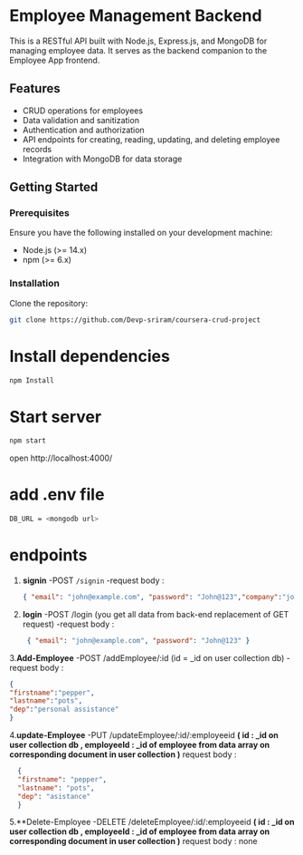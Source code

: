 # Employee Management Backend

This is a RESTful API built with Node.js, Express.js, and MongoDB for managing employee data. It serves as the backend companion to the Employee App frontend.

## Features

- CRUD operations for employees
- Data validation and sanitization
- Authentication and authorization
- API endpoints for creating, reading, updating, and deleting employee records
- Integration with MongoDB for data storage

## Getting Started

### Prerequisites

Ensure you have the following installed on your development machine:

- Node.js (>= 14.x)
- npm (>= 6.x)

### Installation

Clone the repository:

```bash
git clone https://github.com/Devp-sriram/coursera-crud-project
```

# Install dependencies 

```bash
npm Install
```

# Start server

```bash
npm start
```

open http://localhost:4000/


# add .env file

```bash
DB_URL = <mongodb url>
```

# endpoints


1. **signin**
   -POST `/signin`
   -request body : 
   ```json
   { "email": "john@example.com", "password": "John@123","company":"john & Doe co"}
    ```


2. **login**
   -POST /login
   (you get all data from back-end replacement of GET request)
   -request body :
   ```json
    { "email": "john@example.com", "password": "John@123" }
   ```


3.**Add-Employee**
  -POST /addEmployee/:id
  (id = _id on user collection db)
  -request body :
  ```json
  {
  "firstname":"pepper",
  "lastname":"pots",
  "dep":"personal assistance"
  }
  ```


4.**update-Employee**
  -PUT /updateEmployee/:id/:employeeid
  **(
   id :  _id on user collection db , 
   employeeId : _id of employee from data array on corresponding document in user collection 
  )**
  request body :
  ```json 
    {
    "firstname": "pepper",
    "lastname": "pots",
    "dep": "asistance"
    }
  ```

5.**Delete-Employee
  -DELETE /deleteEmployee/:id/:employeeid
  **(
   id :  _id on user collection db , 
   employeeId : _id of employee from data array on corresponding document in user collection 
  )**
  request body : none
